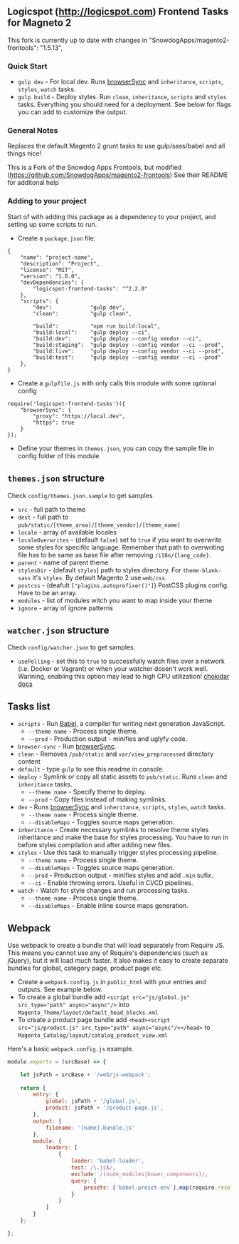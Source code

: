 ## Logicspot (http://logicspot.com) Frontend Tasks for Magneto 2

This fork is currently up to date with changes in "SnowdogApps/magento2-frontools": "1.5.13",

### Quick Start

* `gulp dev` - For local dev. Runs [browserSync](https://www.browsersync.io/) and `inheritance`, `scripts`, `styles`, `watch` tasks.
* `gulp build` - Deploy styles. Run `clean`, `inheritance`, `scripts` and `styles` tasks. Everything you should need for a deployment. See below for flags you can add to customize the output.

### General Notes

Replaces the default Magento 2 grunt tasks to use gulp/sass/babel and all things nice!

This is a Fork of the Snowdog Apps Frontools, but modified (https://github.com/SnowdogApps/magento2-frontools)
See their README for additonal help

### Adding to your project

Start of with adding this package as a dependency to your project, and setting up some scripts to run.

- Create a `package.json` file:

```
{
	"name": "project-name",
	"description": "Project",
	"license": "MIT",
	"version": "1.0.0",
	"devDependencies": {
		"logicspot-frontend-tasks": "^2.2.0"
	},
	"scripts": {
	    "dev":            "gulp dev",
    	"clean":          "gulp clean",
    
    	"build":          "npm run build:local",
    	"build:local":    "gulp deploy --ci",
    	"build:dev":      "gulp deploy --config vendor --ci",
    	"build:staging":  "gulp deploy --config vendor --ci --prod",
    	"build:live":     "gulp deploy --config vendor --ci --prod",
    	"build:test":     "gulp deploy --config vendor --ci --prod"
	},
}
```

- Create a `gulpfile.js` with only calls this module with some optional config

```
require('logicspot-frontend-tasks')({
    "browserSync": {
        "proxy": "https://local.dev",
        "https": true
    }
});
```

- Define your themes in `themes.json`, you can copy the sample file in config folder of this module

## `themes.json` structure

Check `config/themes.json.sample` to get samples
- `src` - full path to theme
- `dest` - full path to `pub/static/[theme_area]/[theme_vendor]/[theme_name]`
- `locale` - array of available locales
- `localeOverwrites` - (default `false`) set to `true` if you want to overwrite some styles for specifilc language. Remember that path to overwriting file has to be same as base file after removing `/i18n/{lang_code}`.
- `parent` - name of parent theme
- `stylesDir` - (default `styles`) path to styles directory. For `theme-blank-sass` it's `styles`. By default Magento 2 use `web/css`.
- `postcss` - (deafult `["plugins.autoprefixer()"]`) PostCSS plugins config. Have to be an array.
- `modules` - list of modules witch you want to map inside your theme
- `ignore` - array of ignore patterns

## `watcher.json` structure
Check `config/watcher.json` to get samples.
- `usePolling` - set this to `true` to successfully watch files over a network (i.e. Docker or Vagrant) or when your watcher dosen't work well. Warining, enabling this option may lead to high CPU utilization! [chokidar docs](https://github.com/paulmillr/chokidar#performance)

## Tasks list

* `scripts` - Run [Babel](https://babeljs.io/), a compiler for writing next generation JavaScript.
	* `--theme name` - Process single theme.
	* `--prod` - Production output - minifies and uglyfy code.
* `browser-sync` - Run [browserSync](https://www.browsersync.io/).
* `clean` - Removes `/pub/static` and `var/view_preprocessed` directory content
* `default` - type `gulp` to see this readme in console.
* `deploy` - Symlink or copy all static assets to `pub/static`. Runs `clean` and `inheritance` tasks.
	* `--theme name` - Specify theme to deploy.
	* `--prod` - Copy files instead of making symlinks.
* `dev` - Runs [browserSync](https://www.browsersync.io/) and `inheritance`, `scripts`, `styles`, `watch` tasks.
  * `--theme name` - Process single theme.
  * `--disableMaps` - Toggles source maps generation.
* `inheritance` - Create necessary symlinks to resolve theme styles inheritance and make the base for styles processing. You have to run in before styles compilation and after adding new files.
* `styles` - Use this task to manually trigger styles processing pipeline.
	* `--theme name` - Process single theme.
	* `--disableMaps` - Toggles source maps generation.
	* `--prod` - Production output - minifies styles and add `.min` sufix.
	* `--ci` - Enable throwing errors. Useful in CI/CD pipelines.
* `watch` - Watch for style changes and run processing tasks.
	* `--theme name` - Process single theme.
	* `--disableMaps` - Enable inline source maps generation.

## Webpack 

Use webpack to create a bundle that will load separately from Require JS. This means you cannot use any of Require's dependencies (such as jQuery), but it will load much faster. It also makes it easy to create separate bundles for global, category page, product page etc.

- Create a `webpack.config.js` in `public_html` with your entries and outputs. See example below.
- To create a global bundle add `<script src="js/global.js" src_type="path" async="async"/>` into `Magento_Theme/layout/default_head_blocks.xml`
- To create a product page bundle add `<head><script src="js/product.js" src_type="path" async="async"/></head>` to `Magento_Catalog/layout/catalog_product_view.xml`

Here's a basic `webpack.config.js` example.

```javascript
module.exports = (srcBase) => {

    let jsPath = srcBase + '/web/js-webpack';
    
    return {
        entry: {
            global: jsPath + '/global.js',
            product: jsPath + '/product-page.js',
        },
        output: {
            filename: '[name].bundle.js'
        },
        module: {
            loaders: [
                {
                    loader: 'babel-loader',
                    test: /\.js$/,
                    exclude: /(node_modules|bower_components)/,
                    query: {
                        presets: ['babel-preset-env'].map(require.resolve)
                    }
                }
            ]
        }
    };

};
```
